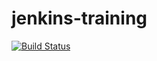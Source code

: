 # jenkins-training
[![Build Status](http://ip10-0-0-3-cdv18nqcr9h0g21coes0-8080.direct.docker.labs.eazytraining.fr/buildStatus/icon?job=jenkins+project)](http://ip10-0-0-3-cdv18nqcr9h0g21coes0-8080.direct.docker.labs.eazytraining.fr/job/jenkins%20project/)
